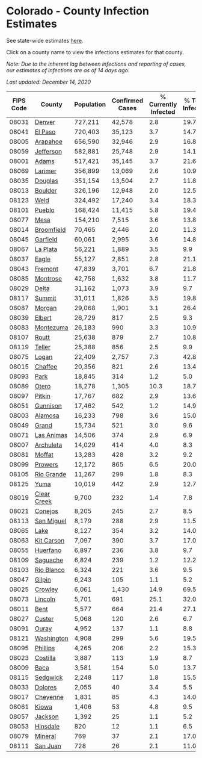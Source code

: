 # Colorado - County Infection Estimates

See state-wide estimates [here](/infections/us-co).

Click on a county name to view the infections estimates for that county.

*Note: Due to the inherent lag between infections and reporting of cases, our estimates of infections are as of 14 days ago.*

*Last updated: December 14, 2020*

|   FIPS Code |                     County |   Population |   Confirmed Cases |   % Currently Infected |   % Total Infected |
|-------------|----------------------------|--------------|-------------------|------------------------|--------------------|
|       08031 |           [Denver](denver) |      727,211 |            42,578 |                    2.8 |               19.7 |
|       08041 |         [El Paso](el-paso) |      720,403 |            35,123 |                    3.7 |               14.7 |
|       08005 |       [Arapahoe](arapahoe) |      656,590 |            32,946 |                    2.9 |               16.8 |
|       08059 |     [Jefferson](jefferson) |      582,881 |            25,748 |                    2.9 |               14.1 |
|       08001 |             [Adams](adams) |      517,421 |            35,145 |                    3.7 |               21.6 |
|       08069 |         [Larimer](larimer) |      356,899 |            13,069 |                    2.6 |               10.9 |
|       08035 |         [Douglas](douglas) |      351,154 |            13,504 |                    2.7 |               11.8 |
|       08013 |         [Boulder](boulder) |      326,196 |            12,948 |                    2.0 |               12.5 |
|       08123 |               [Weld](weld) |      324,492 |            17,240 |                    3.4 |               18.3 |
|       08101 |           [Pueblo](pueblo) |      168,424 |            11,415 |                    5.8 |               19.4 |
|       08077 |               [Mesa](mesa) |      154,210 |             7,515 |                    3.6 |               13.8 |
|       08014 |   [Broomfield](broomfield) |       70,465 |             2,446 |                    2.0 |               11.3 |
|       08045 |       [Garfield](garfield) |       60,061 |             2,995 |                    3.6 |               14.8 |
|       08067 |       [La Plata](la-plata) |       56,221 |             1,889 |                    3.5 |                9.9 |
|       08037 |             [Eagle](eagle) |       55,127 |             2,851 |                    2.8 |               21.1 |
|       08043 |         [Fremont](fremont) |       47,839 |             3,701 |                    6.7 |               21.8 |
|       08085 |       [Montrose](montrose) |       42,758 |             1,632 |                    3.8 |               11.7 |
|       08029 |             [Delta](delta) |       31,162 |             1,073 |                    3.9 |                9.7 |
|       08117 |           [Summit](summit) |       31,011 |             1,826 |                    3.5 |               19.8 |
|       08087 |           [Morgan](morgan) |       29,068 |             1,901 |                    3.1 |               26.4 |
|       08039 |           [Elbert](elbert) |       26,729 |               817 |                    2.5 |                9.3 |
|       08083 |     [Montezuma](montezuma) |       26,183 |               990 |                    3.3 |               10.9 |
|       08107 |             [Routt](routt) |       25,638 |               879 |                    2.7 |               10.8 |
|       08119 |           [Teller](teller) |       25,388 |               856 |                    2.5 |                9.9 |
|       08075 |             [Logan](logan) |       22,409 |             2,757 |                    7.3 |               42.8 |
|       08015 |         [Chaffee](chaffee) |       20,356 |               821 |                    2.6 |               13.4 |
|       08093 |               [Park](park) |       18,845 |               314 |                    1.2 |                5.0 |
|       08089 |             [Otero](otero) |       18,278 |             1,305 |                   10.3 |               18.7 |
|       08097 |           [Pitkin](pitkin) |       17,767 |               682 |                    2.9 |               13.6 |
|       08051 |       [Gunnison](gunnison) |       17,462 |               542 |                    1.2 |               14.9 |
|       08003 |         [Alamosa](alamosa) |       16,233 |               798 |                    3.6 |               15.0 |
|       08049 |             [Grand](grand) |       15,734 |               521 |                    3.0 |                9.6 |
|       08071 |   [Las Animas](las-animas) |       14,506 |               374 |                    2.9 |                6.9 |
|       08007 |     [Archuleta](archuleta) |       14,029 |               414 |                    4.0 |                8.3 |
|       08081 |           [Moffat](moffat) |       13,283 |               428 |                    3.2 |                9.2 |
|       08099 |         [Prowers](prowers) |       12,172 |               865 |                    6.5 |               20.0 |
|       08105 |   [Rio Grande](rio-grande) |       11,267 |               299 |                    1.8 |                8.3 |
|       08125 |               [Yuma](yuma) |       10,019 |               442 |                    2.9 |               12.7 |
|       08019 | [Clear Creek](clear-creek) |        9,700 |               232 |                    1.4 |                7.8 |
|       08021 |         [Conejos](conejos) |        8,205 |               245 |                    2.7 |                8.5 |
|       08113 |   [San Miguel](san-miguel) |        8,179 |               288 |                    2.9 |               11.5 |
|       08065 |               [Lake](lake) |        8,127 |               354 |                    3.2 |               14.0 |
|       08063 |   [Kit Carson](kit-carson) |        7,097 |               390 |                    3.7 |               17.0 |
|       08055 |       [Huerfano](huerfano) |        6,897 |               236 |                    3.8 |                9.7 |
|       08109 |       [Saguache](saguache) |        6,824 |               239 |                    1.2 |               12.2 |
|       08103 |   [Rio Blanco](rio-blanco) |        6,324 |               221 |                    3.6 |                9.5 |
|       08047 |           [Gilpin](gilpin) |        6,243 |               105 |                    1.1 |                5.2 |
|       08025 |         [Crowley](crowley) |        6,061 |             1,430 |                   14.9 |               69.5 |
|       08073 |         [Lincoln](lincoln) |        5,701 |               691 |                   25.1 |               32.0 |
|       08011 |               [Bent](bent) |        5,577 |               664 |                   21.4 |               27.1 |
|       08027 |           [Custer](custer) |        5,068 |               120 |                    2.6 |                6.7 |
|       08091 |             [Ouray](ouray) |        4,952 |               137 |                    1.1 |                8.8 |
|       08121 |   [Washington](washington) |        4,908 |               299 |                    5.6 |               19.5 |
|       08095 |       [Phillips](phillips) |        4,265 |               206 |                    2.2 |               15.3 |
|       08023 |       [Costilla](costilla) |        3,887 |               113 |                    1.9 |                8.7 |
|       08009 |               [Baca](baca) |        3,581 |               154 |                    5.0 |               13.7 |
|       08115 |       [Sedgwick](sedgwick) |        2,248 |               117 |                    1.8 |               15.5 |
|       08033 |         [Dolores](dolores) |        2,055 |                40 |                    3.4 |                5.5 |
|       08017 |       [Cheyenne](cheyenne) |        1,831 |                85 |                    4.3 |               14.0 |
|       08061 |             [Kiowa](kiowa) |        1,406 |                53 |                    4.8 |                9.5 |
|       08057 |         [Jackson](jackson) |        1,392 |                25 |                    1.1 |                5.2 |
|       08053 |       [Hinsdale](hinsdale) |          820 |                12 |                    1.1 |                6.5 |
|       08079 |         [Mineral](mineral) |          769 |                37 |                    2.1 |               17.0 |
|       08111 |       [San Juan](san-juan) |          728 |                26 |                    2.1 |               11.0 |